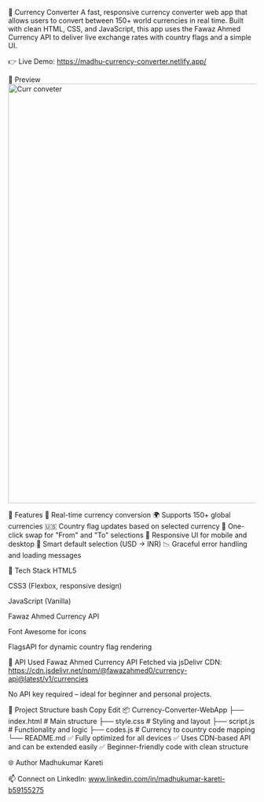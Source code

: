 💱 Currency Converter
A fast, responsive currency converter web app that allows users to convert between 150+ world currencies in real time. Built with clean HTML, CSS, and JavaScript, this app uses the Fawaz Ahmed Currency API to deliver live exchange rates with country flags and a simple UI.

👉 Live Demo: https://madhu-currency-converter.netlify.app/

📸 Preview
<img width="1550" height="852" alt="Curr conveter" src="https://github.com/user-attachments/assets/bdc9f286-b873-4b54-9556-67ac68ac1e04" />

<!-- Replace with your actual image link or GitHub asset -->

🔧 Features
🔢 Real-time currency conversion
🌍 Supports 150+ global currencies
🇺🇸 Country flag updates based on selected currency
🔁 One-click swap for "From" and "To" selections
📱 Responsive UI for mobile and desktop
🎯 Smart default selection (USD → INR)
📉 Graceful error handling and loading messages

🚀 Tech Stack
HTML5

CSS3 (Flexbox, responsive design)

JavaScript (Vanilla)

Fawaz Ahmed Currency API

Font Awesome for icons

FlagsAPI for dynamic country flag rendering

🔑 API Used
Fawaz Ahmed Currency API
Fetched via jsDelivr CDN:
https://cdn.jsdelivr.net/npm/@fawazahmed0/currency-api@latest/v1/currencies

No API key required – ideal for beginner and personal projects.

📂 Project Structure
bash
Copy
Edit
📦 Currency-Converter-WebApp
├── index.html          # Main structure
├── style.css           # Styling and layout
├── script.js           # Functionality and logic
├── codes.js            # Currency to country code mapping
└── README.md
✅ Fully optimized for all devices
✅ Uses CDN-based API and can be extended easily
✅ Beginner-friendly code with clean structure

🌐 Author
Madhukumar Kareti

📫 Connect on LinkedIn: www.linkedin.com/in/madhukumar-kareti-b59155275
